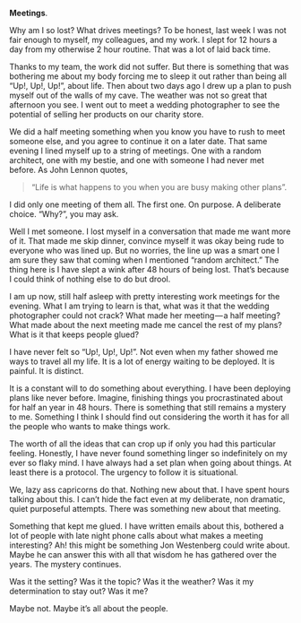 **Meetings**.

Why am I so lost? What drives meetings? To be honest, last week I was not fair enough to myself, my colleagues, and my work. I slept for 12 hours a day from my otherwise 2 hour routine. That was a lot of laid back time.

Thanks to my team, the work did not suffer. But there is something that was bothering me about my body forcing me to sleep it out rather than being all “Up!, Up!, Up!”, about life. Then about two days ago I drew up a plan to push myself out of the walls of my cave. The weather was not so great that afternoon you see. I went out to meet a wedding photographer to see the potential of selling her products on our charity store.

We did a half meeting something when you know you have to rush to meet someone else, and you agree to continue it on a later date. That same evening I lined myself up to a string of meetings. One with a random architect, one with my bestie, and one with someone I had never met before. As John Lennon quotes,

> “Life is what happens to you when you are busy making other plans”.

I did only one meeting of them all. The first one. On purpose. A deliberate choice. “Why?”, you may ask.

Well I met someone. I lost myself in a conversation that made me want more of it. That made me skip dinner, convince myself it was okay being rude to everyone who was lined up. But no worries, the line up was a smart one I am sure they saw that coming when I mentioned “random architect.” The thing here is I have slept a wink after 48 hours of being lost. That’s because I could think of nothing else to do but drool.

I am up now, still half asleep with pretty interesting work meetings for the evening. What I am trying to learn is that, what was it that the wedding photographer could not crack? What made her meeting — a half meeting? What made about the next meeting made me cancel the rest of my plans? What is it that keeps people glued?

I have never felt so “Up!, Up!, Up!”. Not even when my father showed me ways to travel all my life. It is a lot of energy waiting to be deployed. It is painful. It is distinct.

It is a constant will to do something about everything. I have been deploying plans like never before. Imagine, finishing things you procrastinated about for half an year in 48 hours. There is something that still remains a mystery to me. Something I think I should find out considering the worth it has for all the people who wants to make things work.

The worth of all the ideas that can crop up if only you had this particular feeling. Honestly, I have never found something linger so indefinitely on my ever so flaky mind. I have always had a set plan when going about things. At least there is a protocol. The urgency to follow it is situational.

We, lazy ass capricorns do that. Nothing new about that. I have spent hours talking about this. I can’t hide the fact even at my deliberate, non dramatic, quiet purposeful attempts. There was something new about that meeting.

Something that kept me glued. I have written emails about this, bothered a lot of people with late night phone calls about what makes a meeting interesting? Ah! this might be something Jon Westenberg could write about. Maybe he can answer this with all that wisdom he has gathered over the years. The mystery continues.

Was it the setting? Was it the topic? Was it the weather? Was it my determination to stay out? Was it me?

Maybe not. Maybe it’s all about the people.
